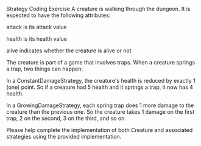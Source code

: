 Strategy Coding Exercise
A creature is walking through the dungeon. It is expected to have the following attributes:

attack is its attack value

health is its health value

alive indicates whether the creature is alive or not

The creature is part of a game that involves traps. When a creature springs a trap, two things can happen:

In a ConstantDamageStrategy, the creature's health is reduced by exactly 1 (one) point. So if a creature had 5 health and it springs a trap, it now has 4 health.

In a GrowingDamageStrategy, each spring trap does 1 more damage to the creature than the previous one. So the creature takes 1 damage on the first trap, 2 on the second, 3 on the third, and so on.

Please help complete the implementation of both Creature and associated strategies using the provided implementation.
